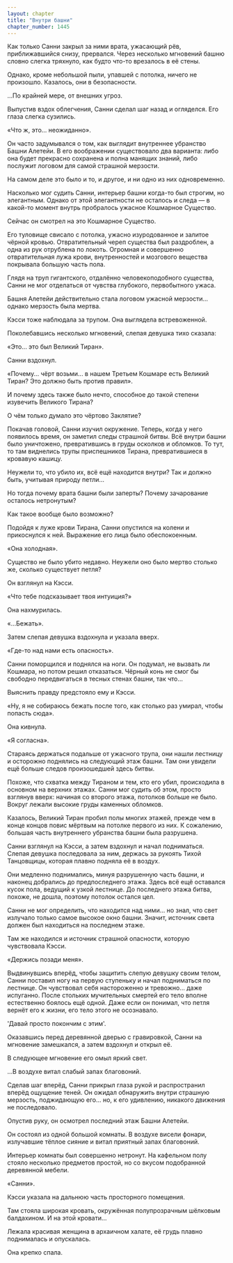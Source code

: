 ```yaml
---
layout: chapter
title: "Внутри башни"
chapter_number: 1445
---
```




Как только Санни закрыл за ними врата, ужасающий рёв, приближавшийся снизу, прервался. Через несколько мгновений башню словно слегка тряхнуло, как будто что-то врезалось в её стены.

Однако, кроме небольшой пыли, упавшей с потолка, ничего не произошло. Казалось, они в безопасности.

...По крайней мере, от внешних угроз.

Выпустив вздох облегчения, Санни сделал шаг назад и огляделся. Его глаза слегка сузились.

«Что ж, это... неожиданно».

Он часто задумывался о том, как выглядит внутреннее убранство Башни Алетейи. В его воображении существовало два варианта: либо она будет прекрасно сохранена и полна манящих знаний, либо послужит логовом для самой страшной мерзости.

На самом деле это было и то, и другое, и ни одно из них одновременно.

Насколько мог судить Санни, интерьер башни когда-то был строгим, но элегантным. Однако от этой элегантности не осталось и следа — в какой-то момент внутрь пробралось ужасное Кошмарное Существо.

Сейчас он смотрел на это Кошмарное Существо.

Его туловище свисало с потолка, ужасно изуродованное и залитое чёрной кровью. Отвратительный череп существа был раздроблен, а одна из рук отрублена по локоть. Огромная и совершенно отвратительная лужа крови, внутренностей и мозгового вещества покрывала большую часть пола.

Глядя на труп гигантского, отдалённо человекоподобного существа, Санни не мог отделаться от чувства глубокого, первобытного ужаса.

Башня Алетейи действительно стала логовом ужасной мерзости... однако мерзость была мертва.

Кэсси тоже наблюдала за трупом. Она выглядела встревоженной.

Поколебавшись несколько мгновений, слепая девушка тихо сказала:

«Это... это был Великий Тиран».

Санни вздохнул.

«Почему... чёрт возьми... в нашем Третьем Кошмаре есть Великий Тиран? Это должно быть против правил».

И почему здесь также было нечто, способное до такой степени изувечить Великого Тирана?

О чём только думало это чёртово Заклятие?

Покачав головой, Санни изучил окружение. Теперь, когда у него появилось время, он заметил следы страшной битвы. Всё внутри башни было уничтожено, превратившись в груды осколков и обломков. То тут, то там виднелись трупы приспешников Тирана, превратившиеся в кровавую кашицу.

Неужели то, что убило их, всё ещё находится внутри? Так и должно быть, учитывая природу петли...

Но тогда почему врата башни были заперты? Почему зачарование осталось нетронутым?

Как такое вообще было возможно?

Подойдя к луже крови Тирана, Санни опустился на колени и прикоснулся к ней. Выражение его лица было обеспокоенным.

«Она холодная».

Существо не было убито недавно. Неужели оно было мертво столько же, сколько существует петля?

Он взглянул на Кэсси.

«Что тебе подсказывает твоя интуиция?»

Она нахмурилась.

«...Бежать».

Затем слепая девушка вздохнула и указала вверх.

«Где-то над нами есть опасность».

Санни поморщился и поднялся на ноги. Он подумал, не вызвать ли Кошмара, но потом решил отказаться. Чёрный конь не смог бы свободно передвигаться в тесных стенах башни, так что...

Выяснить правду предстояло ему и Кэсси.

«Ну, я не собираюсь бежать после того, как столько раз умирал, чтобы попасть сюда».

Она кивнула.

«Я согласна».

Стараясь держаться подальше от ужасного трупа, они нашли лестницу и осторожно поднялись на следующий этаж башни. Там они увидели ещё больше следов произошедшей здесь битвы.

Похоже, что схватка между Тираном и тем, кто его убил, происходила в основном на верхних этажах. Санни мог судить об этом, просто взглянув вверх: начиная со второго этажа, потолков больше не было. Вокруг лежали высокие груды каменных обломков.

Казалось, Великий Тиран пробил полы многих этажей, прежде чем в конце концов повис мёртвым на потолке первого из них. К сожалению, большая часть внутреннего убранства башни была разрушена.

Санни взглянул на Кэсси, а затем вздохнул и начал подниматься. Слепая девушка последовала за ним, держась за рукоять Тихой Танцовщицы, которая плавно подняла её в воздух.

Они медленно поднимались, минуя разрушенную часть башни, и наконец добрались до предпоследнего этажа. Здесь всё ещё оставался кусок пола, ведущий к узкой лестнице. До последнего этажа битва, похоже, не дошла, поэтому потолок остался цел.

Санни не мог определить, что находится над ними... но знал, что свет излучало только самое высокое окно башни. Значит, источник света должен был находиться на последнем этаже.

Там же находился и источник страшной опасности, которую чувствовала Кэсси.

«Держись позади меня».

Выдвинувшись вперёд, чтобы защитить слепую девушку своим телом, Санни поставил ногу на первую ступеньку и начал подниматься по лестнице. Он чувствовал себя настороженно и тревожно... даже испуганно. После стольких мучительных смертей его тело вполне естественно боялось ещё одной. Даже если он понимал, что петля вернёт его к жизни, его тело этого не осознавало.

'Давай просто покончим с этим'.

Оказавшись перед деревянной дверью с гравировкой, Санни на мгновение замешкался, а затем вздохнул и открыл её.

В следующее мгновение его омыл яркий свет.

...В воздухе витал слабый запах благовоний.

Сделав шаг вперёд, Санни прикрыл глаза рукой и распространил вперёд ощущение теней. Он ожидал обнаружить внутри страшную мерзость, поджидающую его... но, к его удивлению, никакого движения не последовало.

Опустив руку, он осмотрел последний этаж Башни Алетейи.

Он состоял из одной большой комнаты. В воздухе висели фонари, излучавшие тёплое сияние и витал приятный запах благовоний.

Интерьер комнаты был совершенно нетронут. На кафельном полу стояло несколько предметов простой, но со вкусом подобранной деревянной мебели.

«Санни».

Кэсси указала на дальнюю часть просторного помещения.

Там стояла широкая кровать, окружённая полупрозрачным шёлковым балдахином. И на этой кровати...

Лежала красивая женщина в архаичном халате, её грудь плавно поднималась и опускалась.

Она крепко спала.

